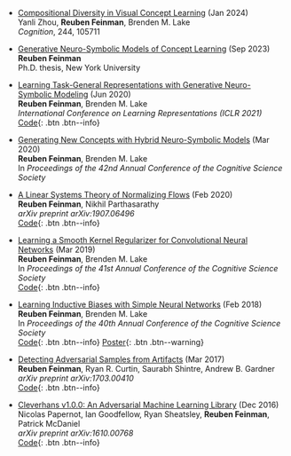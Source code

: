 - [Compositional Diversity in Visual Concept Learning](/assets/files/ZhouEtAl2024Cognition.pdf) (Jan 2024)<br>
Yanli Zhou, **Reuben Feinman**, Brenden M. Lake<br>
*Cognition*, 244, 105711

- [Generative Neuro-Symbolic Models of Concept Learning](/assets/files/FeinmanPhDThesis.pdf) (Sep 2023)<br>
**Reuben Feinman**<br>
Ph.D. thesis, New York University

- [Learning Task-General Representations with Generative Neuro-Symbolic Modeling](https://arxiv.org/pdf/2006.14448.pdf) (Jun 2020)<br>
**Reuben Feinman**, Brenden M. Lake<br>
*International Conference on Learning Representations (ICLR 2021)*<br>
[Code](https://github.com/rfeinman/GNS-Modeling){: .btn .btn--info}

- [Generating New Concepts with Hybrid Neuro-Symbolic Models](https://arxiv.org/pdf/2003.08978.pdf) (Mar 2020)<br>
**Reuben Feinman**, Brenden M. Lake<br>
In *Proceedings of the 42nd Annual Conference of the Cognitive Science Society*

- [A Linear Systems Theory of Normalizing Flows](https://arxiv.org/pdf/1907.06496.pdf) (Feb 2020)<br>
**Reuben Feinman**, Nikhil Parthasarathy<br>
*arXiv preprint arXiv:1907.06496*<br>
[Code](https://github.com/zdf233/normflow-theory){: .btn .btn--info}

- [Learning a Smooth Kernel Regularizer for Convolutional Neural Networks](https://arxiv.org/pdf/1903.01882.pdf) (Mar 2019)<br>
**Reuben Feinman**, Brenden M. Lake<br>
In *Proceedings of the 41st Annual Conference of the Cognitive Science Society*<br>
[Code](https://github.com/rfeinman/SK-regularization){: .btn .btn--info}

- [Learning Inductive Biases with Simple Neural Networks](https://arxiv.org/pdf/1802.02745.pdf) (Feb 2018)<br>
**Reuben Feinman**, Brenden M. Lake<br>
In *Proceedings of the 40th Annual Conference of the Cognitive Science Society*<br>
[Code](https://github.com/rfeinman/learning-to-learn){: .btn .btn--info}
[Poster](/assets/files/Poster-CogSci18.pdf){: .btn .btn--warning}

- [Detecting Adversarial Samples from Artifacts](https://arxiv.org/pdf/1703.00410.pdf) (Mar 2017)<br>
**Reuben Feinman**, Ryan R. Curtin, Saurabh Shintre, Andrew B. Gardner<br>
*arXiv preprint arXiv:1703.00410*<br>
[Code](https://github.com/rfeinman/detecting-adversarial-samples){: .btn .btn--info}

- [Cleverhans v1.0.0: An Adversarial Machine Learning Library](https://arxiv.org/pdf/1610.00768v3.pdf) (Dec 2016)<br>
Nicolas Papernot, Ian Goodfellow, Ryan Sheatsley, **Reuben Feinman**, Patrick McDaniel<br>
*arXiv preprint arXiv:1610.00768*<br>
[Code](https://github.com/cleverhans-lab/cleverhans){: .btn .btn--info}
